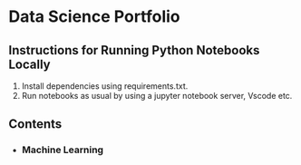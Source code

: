 # Data Science Portfolio

## Instructions for Running Python Notebooks Locally
1. Install dependencies using requirements.txt.
2. Run notebooks as usual by using a jupyter notebook server, Vscode etc.

## Contents

- ### Machine Learning
